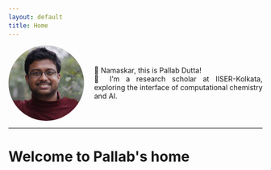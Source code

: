 ```yaml
---
layout: default
title: Home
---
```


<div style="display: flex; align-items: center;">
    <img src="PallabDutta_Photo.jpg" alt="Your Photo" style="width:150px; border-radius: 50%; margin-right: 20px;">
    <div>
        <p style="text-align: justify;">
        🙏 Namaskar, this is Pallab Dutta! <br>
        👀 I’m a research scholar at IISER-Kolkata, exploring the interface of computational chemistry and AI. 
        </p>
    </div>
</div>

---

# Welcome to Pallab's home

<style>
  .site-footer {
    display: none;
  }
</style>
